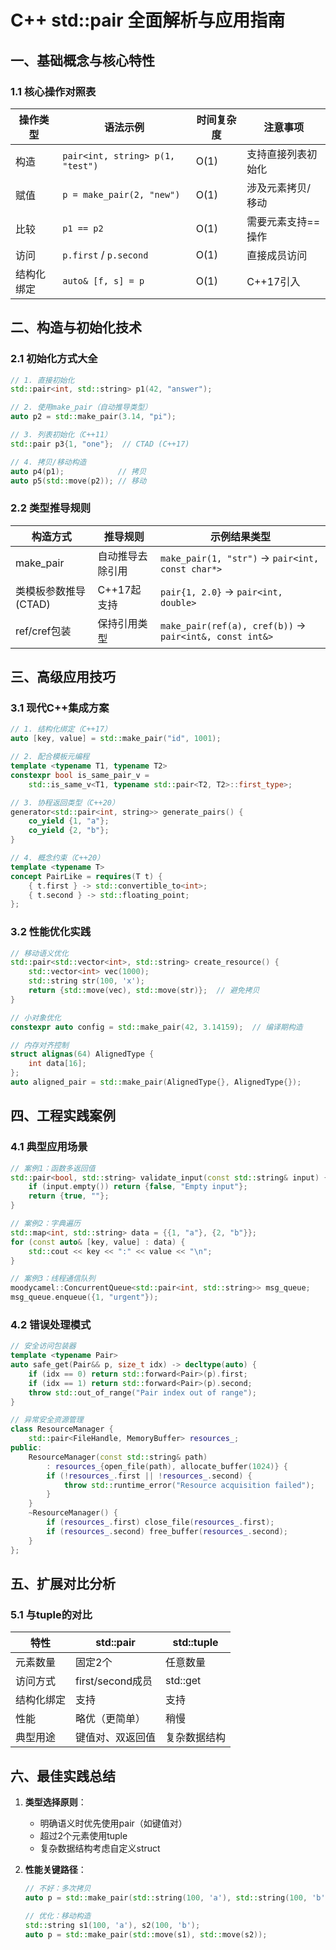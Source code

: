 # C++ std::pair 全面解析与应用指南

## 一、基础概念与核心特性

### 1.1 核心操作对照表
| 操作类型 | 语法示例 | 时间复杂度 | 注意事项 |
|----------|----------|------------|----------|
| 构造 | `pair<int, string> p(1, "test")` | O(1) | 支持直接列表初始化 |
| 赋值 | `p = make_pair(2, "new")` | O(1) | 涉及元素拷贝/移动 |
| 比较 | `p1 == p2` | O(1) | 需要元素支持==操作 |
| 访问 | `p.first` / `p.second` | O(1) | 直接成员访问 |
| 结构化绑定 | `auto& [f, s] = p` | O(1) | C++17引入 |

## 二、构造与初始化技术

### 2.1 初始化方式大全
```cpp
// 1. 直接初始化
std::pair<int, std::string> p1(42, "answer");

// 2. 使用make_pair（自动推导类型）
auto p2 = std::make_pair(3.14, "pi");

// 3. 列表初始化（C++11）
std::pair p3{1, "one"};  // CTAD (C++17)

// 4. 拷贝/移动构造
auto p4(p1);            // 拷贝
auto p5(std::move(p2)); // 移动
```

### 2.2 类型推导规则
| 构造方式 | 推导规则 | 示例结果类型 |
|----------|----------|--------------|
| make_pair | 自动推导去除引用 | `make_pair(1, "str")` → `pair<int, const char*>` |
| 类模板参数推导(CTAD) | C++17起支持 | `pair{1, 2.0}` → `pair<int, double>` |
| ref/cref包装 | 保持引用类型 | `make_pair(ref(a), cref(b))` → `pair<int&, const int&>` |

## 三、高级应用技巧

### 3.1 现代C++集成方案
```cpp
// 1. 结构化绑定（C++17）
auto [key, value] = std::make_pair("id", 1001);

// 2. 配合模板元编程
template <typename T1, typename T2>
constexpr bool is_same_pair_v = 
    std::is_same_v<T1, typename std::pair<T2, T2>::first_type>;

// 3. 协程返回类型（C++20）
generator<std::pair<int, string>> generate_pairs() {
    co_yield {1, "a"};
    co_yield {2, "b"};
}

// 4. 概念约束（C++20）
template <typename T>
concept PairLike = requires(T t) {
    { t.first } -> std::convertible_to<int>;
    { t.second } -> std::floating_point;
};
```

### 3.2 性能优化实践
```cpp
// 移动语义优化
std::pair<std::vector<int>, std::string> create_resource() {
    std::vector<int> vec(1000);
    std::string str(100, 'x');
    return {std::move(vec), std::move(str)};  // 避免拷贝
}

// 小对象优化
constexpr auto config = std::make_pair(42, 3.14159);  // 编译期构造

// 内存对齐控制
struct alignas(64) AlignedType {
    int data[16];
};
auto aligned_pair = std::make_pair(AlignedType{}, AlignedType{});
```

## 四、工程实践案例

### 4.1 典型应用场景
```cpp
// 案例1：函数多返回值
std::pair<bool, std::string> validate_input(const std::string& input) {
    if (input.empty()) return {false, "Empty input"};
    return {true, ""};
}

// 案例2：字典遍历
std::map<int, std::string> data = {{1, "a"}, {2, "b"}};
for (const auto& [key, value] : data) {
    std::cout << key << ":" << value << "\n";
}

// 案例3：线程通信队列
moodycamel::ConcurrentQueue<std::pair<int, std::string>> msg_queue;
msg_queue.enqueue({1, "urgent"});
```

### 4.2 错误处理模式
```cpp
// 安全访问包装器
template <typename Pair>
auto safe_get(Pair&& p, size_t idx) -> decltype(auto) {
    if (idx == 0) return std::forward<Pair>(p).first;
    if (idx == 1) return std::forward<Pair>(p).second;
    throw std::out_of_range("Pair index out of range");
}

// 异常安全资源管理
class ResourceManager {
    std::pair<FileHandle, MemoryBuffer> resources_;
public:
    ResourceManager(const std::string& path)
        : resources_{open_file(path), allocate_buffer(1024)} {
        if (!resources_.first || !resources_.second) {
            throw std::runtime_error("Resource acquisition failed");
        }
    }
    ~ResourceManager() {
        if (resources_.first) close_file(resources_.first);
        if (resources_.second) free_buffer(resources_.second);
    }
};
```

## 五、扩展对比分析

### 5.1 与tuple的对比
| 特性 | std::pair | std::tuple |
|------|----------|------------|
| 元素数量 | 固定2个 | 任意数量 |
| 访问方式 | first/second成员 | std::get<N> |
| 结构化绑定 | 支持 | 支持 |
| 性能 | 略优（更简单） | 稍慢 |
| 典型用途 | 键值对、双返回值 | 复杂数据结构 |


## 六、最佳实践总结

1. **类型选择原则**：
   - 明确语义时优先使用pair（如键值对）
   - 超过2个元素使用tuple
   - 复杂数据结构考虑自定义struct

2. **性能关键路径**：
   ```cpp
   // 不好：多次拷贝
   auto p = std::make_pair(std::string(100, 'a'), std::string(100, 'b'));

   // 优化：移动构造
   std::string s1(100, 'a'), s2(100, 'b');
   auto p = std::make_pair(std::move(s1), std::move(s2));
   ```